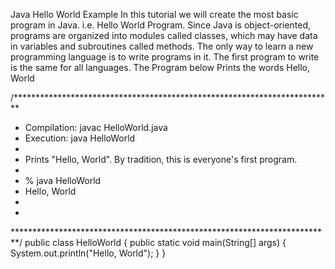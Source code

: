 Java Hello World Example
In this tutorial we will create the most basic program in Java. i.e. Hello World Program. Since Java is object-oriented, programs are organized into modules called classes, which may have data in variables and subroutines called methods. The only way to learn a new programming language is to write programs in it. The first program to write is the same for all languages. The Program below Prints the words Hello, World

/*************************************************************************
* Compilation: javac HelloWorld.java
* Execution: java HelloWorld
*
* Prints "Hello, World". By tradition, this is everyone's first program.
*
* % java HelloWorld
* Hello, World
*
*
*************************************************************************/
public class HelloWorld {
public static void main(String[] args) {
System.out.println("Hello, World");
}
}